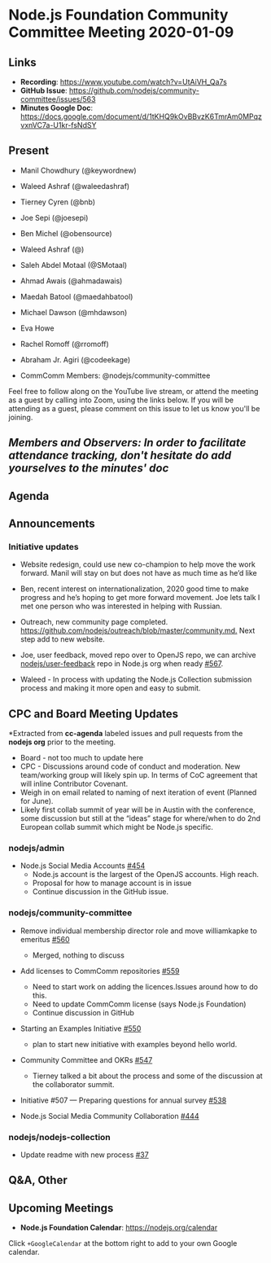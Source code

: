 # Node.js Foundation Community Committee Meeting 2020-01-09

## Links

* **Recording**: <https://www.youtube.com/watch?v=UtAiVH_Qa7s>
* **GitHub Issue**: <https://github.com/nodejs/community-committee/issues/563>
* **Minutes Google Doc**: <https://docs.google.com/document/d/1tKHQ9kOvBBvzK6TmrAm0MPqzvxnVC7a-U1kr-fsNdSY>

## Present

* Manil Chowdhury (@keywordnew)
* Waleed Ashraf (@waleedashraf)
* Tierney Cyren (@bnb)
* Joe Sepi (@joesepi)
* Ben Michel (@obensource)
* Waleed Ashraf (@)
* Saleh Abdel Motaal (@SMotaal)
* Ahmad Awais (@ahmadawais)
* Maedah Batool (@maedahbatool)
* Michael Dawson (@mhdawson)
* Eva Howe
* Rachel Romoff (@rromoff)
* Abraham Jr. Agiri (@codeekage)

* CommComm Members: @nodejs/community-committee

Feel free to follow along on the YouTube live stream, or attend the meeting as a guest
by calling into Zoom, using the links below. If you will be attending as a guest,
please comment on this issue to let us know you'll be joining.

## *Members and Observers: In order to facilitate attendance tracking, don't hesitate do add yourselves to the minutes' doc*

## Agenda

## Announcements

### Initiative updates

* Website redesign, could use new co-champion to help move the work forward. Manil will stay
   on but does not have as much time as he’d like

* Ben, recent interest on internationalization, 2020 good time to make progress and he’s hoping
  to get more forward movement. Joe lets talk I met one person who was interested in helping
  with Russian.

* Outreach, new community page completed. <https://github.com/nodejs/outreach/blob/master/community.md.>  Next step add to new website.

* Joe, user feedback, moved repo over to OpenJS repo, we can archive [nodejs/user-feedback](https://github.com/nodejs/user-feedback) repo in
   Node.js org when ready [#567](https://github.com/nodejs/community-committee/issues/567).

* Waleed - In process with updating the Node.js Collection submission process and making it more open and easy to submit.

## CPC and Board Meeting Updates

*Extracted from **cc-agenda** labeled issues and pull requests from the **nodejs org** prior to the meeting.

* Board - not too much to update here
* CPC - Discussions around code of conduct and moderation.  New team/working group will
   likely spin up. In terms of CoC agreement that will inline Contributor Covenant.
* Weigh in on email related to naming of next iteration of event (Planned for June).  
* Likely first collab summit of year will be in Austin with the conference, some discussion but still
   at the “ideas” stage for where/when to do 2nd European collab summit which might be
   Node.js specific.

### nodejs/admin

* Node.js Social Media Accounts [#454](https://github.com/nodejs/admin/issues/454)
  * Node.js account is the largest of the OpenJS accounts. High reach.
  * Proposal for how to manage account is in issue
  * Continue discussion in the GitHub issue.

### nodejs/community-committee

* Remove individual membership director role and move williamkapke to emeritus [#560](https://github.com/nodejs/community-committee/pull/560)
  * Merged, nothing to discuss

* Add licenses to CommComm repositories [#559](https://github.com/nodejs/community-committee/issues/559)
  * Need to start work on adding the licences.Issues around how to do this.
  * Need to update CommComm license (says Node.js Foundation)
  * Continue discussion in GitHub

* Starting an Examples Initiative [#550](https://github.com/nodejs/community-committee/issues/550)
  * plan to start new initiative with examples beyond hello world.

* Community Committee and OKRs [#547](https://github.com/nodejs/community-committee/issues/547)
  * Tierney talked a bit about the process and some of the discussion
     at the collaborator summit.

* Initiative #507 — Preparing questions for annual survey [#538](https://github.com/nodejs/community-committee/issues/538)

* Node.js Social Media Community Collaboration [#444](https://github.com/nodejs/community-committee/issues/444)

### nodejs/nodejs-collection

* Update readme with new process [#37](https://github.com/nodejs/nodejs-collection/pull/37)

## Q&A, Other

## Upcoming Meetings

* **Node.js Foundation Calendar**: <https://nodejs.org/calendar>

Click `+GoogleCalendar` at the bottom right to add to your own Google calendar.
